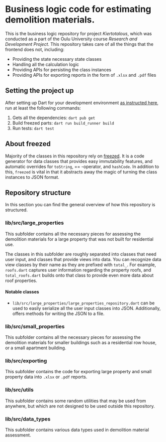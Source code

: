 # Business logic code for estimating demolition materials.

This is the business logic repository for project *Kiertotalous*, which was conducted as a part of the Oulu University
course *Research and Development Project*. This repository takes care of all the things that the frontend does not,
including:

- Providing the state necessary state classes
- Handling all the calculation logic
- Providing APIs for persisting the class instances
- Providing APIs for exporting reports in the form of `.xlsx` and `.pdf` files

## Setting the project up

After setting up Dart for your development environment [as instructed here](https://dart.dev/get-dart), run at least the
following commands:

1. Gets all the dependencies: `dart pub get`
2. Build freezed parts: `dart run build_runner build`
3. Run tests: `dart test`

## About freezed

Majority of the classes in this repository rely on [freezed](https://pub.dev/packages/freezed). It is a code generator
for data classes that provides easy immutability features, and automatic overrides for `toString`, == -operator, and
`hashCode`.
In addition to this, `freezed` is vital in that it abstracts away the magic of turning the class instances to JSON
format.

## Repository structure

In this section you can find the general overview of how this repository is structured.

### lib/src/large_properties

This subfolder contains all the necessary pieces for assessing the demolition materials for a large property that was
not built for residential use.

The classes in this subfolder are roughly separated into classes that need user input, and classes that provide views
into data. You can recognize data view classes by their name as they are prefixed with `total_`. For example,
`roofs.dart`
captures user information regarding the property roofs, and `total_roofs.dart` builds onto that class to provide even
more
data about roof properties.

#### Notable classes

- `lib/src/large_properties/large_properties_repository.dart` can be used to easily serialize all the user input classes
  into JSON. Additionally, offers methods for writing the JSON to a file.

### lib/src/small_properties

This subfolder contains all the necessary pieces for assessing the demolition materials for smaller buildings such as a
residential row house, or a small apartment building.

### lib/src/exporting

This subfolder contains the code for exporting large property and small property data into `.xlsx` or `.pdf` reports.

### lib/src/utils

This subfolder contains some random utilities that may be used from anywhere, but which are not designed to be used
outside this repository.

### lib/src/data_types

This subfolder contains various data types used in demolition material assessment.